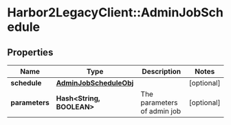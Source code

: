 # Harbor2LegacyClient::AdminJobSchedule

## Properties
Name | Type | Description | Notes
------------ | ------------- | ------------- | -------------
**schedule** | [**AdminJobScheduleObj**](AdminJobScheduleObj.md) |  | [optional] 
**parameters** | **Hash&lt;String, BOOLEAN&gt;** | The parameters of admin job | [optional] 


